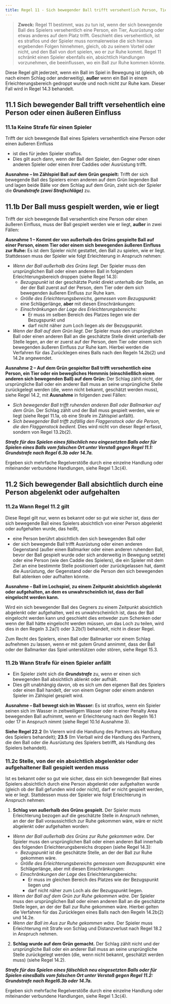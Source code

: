 ```yaml
---
title: Regel 11 - Sich bewegender Ball trifft versehentlich Person, Tier oder Gegenstand; absichtliche Handlungen, um einen sich bewegenden Ball zu beeinflussen
---
```


> **Zweck:**
> Regel 11 bestimmt, was zu tun ist, wenn der sich bewegende Ball des Spielers versehentlich eine Person, ein Tier, Ausrüstung oder etwas anderes auf dem Platz trifft. Geschieht dies versehentlich, ist es straflos und der Spieler muss normalerweise die sich hieraus ergebenden Folgen hinnehmen, gleich, ob zu seinem Vorteil oder nicht, und den Ball von dort spielen, wo er zur Ruhe kommt. Regel 11 schränkt einen Spieler ebenfalls ein, absichtlich Handlungen vorzunehmen, die beeinflussen, wo ein Ball zur Ruhe kommen könnte.

Diese Regel gilt jederzeit, wenn ein Ball im Spiel in Bewegung ist (gleich, ob nach einem Schlag oder anderweitig), **außer** wenn ein Ball in einem Erleichterungsbereich gedroppt wurde und noch nicht zur Ruhe kam. Dieser Fall wird in Regel 14.3 behandelt.

## 11.1 Sich bewegender Ball trifft versehentlich eine Person oder einen äußeren Einfluss

### 11.1a Keine Strafe für einen Spieler

Trifft der sich bewegende Ball eines Spielers versehentlich eine Person oder einen äußeren Einfluss

- ist dies für jeden Spieler straflos.
- Dies gilt auch dann, wenn der Ball den Spieler, den Gegner oder einen anderen Spieler oder einen ihrer Caddies oder Ausrüstung trifft.

**Ausnahme – Im Zählspiel Ball auf dem Grün gespielt:** Trifft der sich bewegende Ball des Spielers einen anderen auf dem Grün liegenden Ball und lagen beide Bälle vor dem Schlag auf dem Grün, zieht sich der Spieler die **_Grundstrafe (zwei Strafschläge)_** zu.

## 11.1b Der Ball muss gespielt werden, wie er liegt

Trifft der sich bewegende Ball versehentlich eine Person oder einen äußeren Einfluss, muss der Ball gespielt werden wie er liegt, **außer** in zwei Fällen:

**Ausnahme 1 – Kommt der von außerhalb des Grüns gespielte Ball auf einer Person, einem Tier oder einem sich bewegenden äußeren Einfluss zur Ruhe:** Es ist dem Spieler nicht gestattet, den Ball zu spielen, wie er liegt. Stattdessen muss der Spieler wie folgt Erleichterung in Anspruch nehmen:

- _Wenn der Ball außerhalb des Grüns liegt._ Der Spieler muss den ursprünglichen Ball oder einen anderen Ball in folgendem Erleichterungsbereich droppen (siehe Regel 14.3):
  - _Bezugspunkt_ ist der geschätzte Punkt direkt unterhalb der Stelle, an der der Ball zuerst auf der Person, dem Tier oder dem sich bewegenden äußeren Einfluss zur Ruhe kam.
  - _Größe des Erleichterungsbereichs, gemessen vom Bezugspunkt:_ eine Schlägerlänge, **aber** mit diesen Einschränkungen:
  - _Einschränkungen der Lage des Erleichterungsbereichs:_
    - Er muss im selben Bereich des Platzes liegen wie der Bezugspunkt und
    - darf nicht näher zum Loch liegen als der Bezugspunkt.
- _Wenn der Ball auf dem Grün liegt._ Der Spieler muss den ursprünglichen Ball oder einen anderen Ball an die geschätzte Stelle direkt unterhalb der Stelle legen, an der er zuerst auf der Person, dem Tier oder einem sich bewegenden äußeren Einfluss zur Ruhe kam. Hierbei werden die Verfahren für das Zurücklegen eines Balls nach den Regeln 14.2b(2) und 14.2e angewendet.

**Ausnahme 2 – Auf dem Grün gespielter Ball trifft versehentlich eine Person, ein Tier oder ein bewegliches Hemmnis (einschließlich einen anderen sich bewegenden Ball) auf dem Grün:** Der Schlag zählt nicht, der ursprüngliche Ball oder ein anderer Ball muss an seine ursprüngliche Stelle zurückgelegt werden (die, wenn nicht bekannt, geschätzt werden muss), siehe Regel 14.2, mit **Ausnahme** in folgenden zwei Fällen:

- _Sich bewegender Ball trifft ruhenden anderen Ball oder Ballmarker auf dem Grün._ Der Schlag zählt und der Ball muss gespielt werden, wie er liegt (siehe Regel 11.1a, ob eine Strafe im Zählspiel anfällt).
- _Sich bewegender Ball trifft zufällig den Flaggenstock oder die Person, die den Flaggenstock bedient._ Dies wird nicht von dieser Regel erfasst, sondern von Regel 13.2b(2).

**_Strafe für das Spielen eines fälschlich neu eingesetzten Balls oder für Spielen eines Balls vom falschen Ort unter Verstoß gegen Regel 11.1: Grundstrafe nach Regel 6.3b oder 14.7a._**

Ergeben sich mehrfache Regelverstöße durch eine einzelne Handlung oder miteinander verbundene Handlungen, siehe Regel 1.3c(4).

## 11.2 Sich bewegender Ball absichtlich durch eine Person abgelenkt oder aufgehalten

### 11.2a Wann Regel 11.2 gilt

Diese Regel gilt nur, wenn es bekannt oder so gut wie sicher ist, dass der sich bewegende Ball eines Spielers absichtlich von einer Person abgelenkt oder aufgehalten wurde, das heißt,

- eine Person berührt absichtlich den sich bewegenden Ball oder
- der sich bewegende Ball trifft Ausrüstung oder einen anderen Gegenstand (außer einen Ballmarker oder einen anderen ruhenden Ball, bevor der Ball gespielt wurde oder sich anderweitig in Bewegung setzte) oder eine Person (wie den Caddie des Spielers), die ein Spieler mit dem Ziel an eine bestimmte Stelle positioniert oder zurückgelassen hat, damit die Ausrüstung, der Gegenstand oder die Person den sich bewegenden Ball ablenken oder aufhalten könnte.

**Ausnahme – Ball im Lochspiel, zu einem Zeitpunkt absichtlich abgelenkt oder aufgehalten, an dem es unwahrscheinlich ist, dass der Ball eingelocht werden kann.**

Wird ein sich bewegender Ball des Gegners zu einem Zeitpunkt absichtlich abgelenkt oder aufgehalten, weil es unwahrscheinlich ist, dass der Ball eingelocht werden kann und geschieht dies entweder zum Schenken oder wenn der Ball hätte eingelocht werden müssen, um das Loch zu teilen, wird dies in den Regeln 3.2a(1) oder 3.2b(1) behandelt, nicht in dieser Regel.

Zum Recht des Spielers, einen Ball oder Ballmarker vor einem Schlag aufnehmen zu lassen, wenn er mit gutem Grund annimmt, dass der Ball oder der Ballmarker das Spiel unterstützen oder stören, siehe Regel 15.3.

### 11.2b Wann Strafe für einen Spieler anfällt

- Ein Spieler zieht sich die **_Grundstrafe_** zu, wenn er einen sich bewegenden Ball absichtlich ablenkt oder aufhält.
- Dies gilt unabhängig davon, ob es sich um den eigenen Ball des Spielers oder einen Ball handelt, der von einem Gegner oder einem anderen Spieler im Zählspiel gespielt wird.

**Ausnahme – Ball bewegt sich im Wasser:** Es ist straflos, wenn ein Spieler seinen sich im Wasser in zeitweiligem Wasser oder in einer Penalty Area bewegenden Ball aufnimmt, wenn er Erleichterung nach den Regeln 16.1 oder 17 in Anspruch nimmt (siehe Regel 10.1d Ausnahme 3).

**Siehe Regel 22.2** (In Vierern wird die Handlung des Partners als Handlung des Spielers behandelt); **23.5** (Im Vierball wird die Handlung des Partners, die den Ball oder die Ausrüstung des Spielers betrifft, als Handlung des Spielers behandelt).

### 11.2c Stelle, von der ein absichtlich abgelenkter oder aufgehaltener Ball gespielt werden muss

Ist es bekannt oder so gut wie sicher, dass ein sich bewegender Ball eines Spielers absichtlich durch eine Person abgelenkt oder aufgehalten wurde (gleich ob der Ball gefunden wird oder nicht), darf er nicht gespielt werden, wie er liegt. Stattdessen muss der Spieler wie folgt Erleichterung in Anspruch nehmen:

1. **Schlag von außerhalb des Grüns gespielt.** Der Spieler muss Erleichterung bezogen auf die geschätzte Stelle in Anspruch nehmen, an der der Ball voraussichtlich zur Ruhe gekommen wäre, wäre er nicht abgelenkt oder aufgehalten worden:

- _Wenn der Ball außerhalb des Grüns zur Ruhe gekommen wäre._ Der Spieler muss den ursprünglichen Ball oder einen anderen Ball innerhalb des folgenden Erleichterungsbereichs droppen (siehe Regel 14.3):
  - _Bezugspunkt_ ist die geschätzte Stelle, an der der Ball zur Ruhe gekommen wäre.
  - _Größe des Erleichterungsbereichs gemessen vom Bezugspunkt:_ eine Schlägerlänge, aber mit diesen Einschränkungen:
  - _Einschränkungen der Lage_ des Erleichterungsbereichs:
    - Er muss im gleichen Bereich des Platzes wie der Bezugspunkt liegen und
    - darf nicht näher zum Loch als der Bezugspunkt liegen.
- _Wenn der Ball auf dem Grün zur Ruhe gekommen wäre._ Der Spieler muss den ursprünglichen Ball oder einen anderen Ball an die geschätzte Stelle legen, an der der Ball zur Ruhe gekommen wäre. Hierbei gelten die Verfahren für das Zurücklegen eines Balls nach den Regeln 14.2b(2) und 14.2e.
- _Wenn der Ball im Aus zur Ruhe gekommen wäre._ Der Spieler muss Erleichterung mit Strafe von Schlag und Distanzverlust nach Regel 18.2 in Anspruch nehmen.

2. **Schlag wurde auf dem Grün gemacht.** Der Schlag zählt nicht und der ursprüngliche Ball oder ein anderer Ball muss an seine ursprüngliche Stelle zurückgelegt werden (die, wenn nicht bekannt, geschätzt werden muss) (siehe Regel 14.2).

**_Strafe für das Spielen eines fälschlich neu eingesetzten Balls oder für Spielen einesBalls vom falschen Ort unter Verstoß gegen Regel 11.2: Grundstrafe nach Regel6.3b oder 14.7a._**

Ergeben sich mehrfache Regelverstöße durch eine einzelne Handlung oder miteinander verbundene Handlungen, siehe Regel 1.3c(4).
